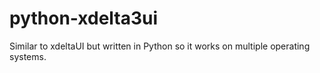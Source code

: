 # python-xdelta3ui
Similar to xdeltaUI but written in Python so it works on multiple operating systems.
